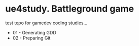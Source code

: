 # ue4study. Battleground game
test tepo for gamedev coding studies...

* 01 - Generating GDD
* 02 - Preparing Git
